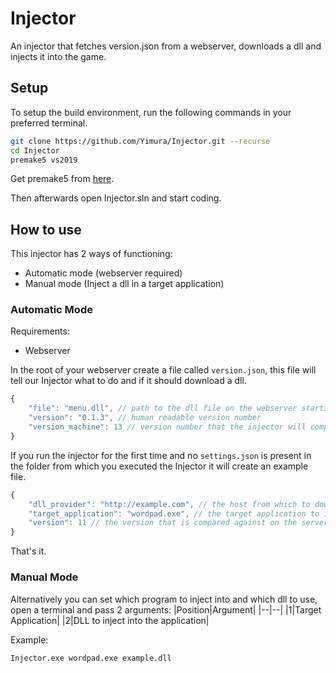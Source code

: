 # Injector

An injector that fetches version.json from a webserver, downloads a dll and injects it into the game.

## Setup

To setup the build environment, run the following commands in your preferred terminal.

```bash
git clone https://github.com/Yimura/Injector.git --recurse
cd Injector
premake5 vs2019
```

Get premake5 from [here](https://premake.github.io/download/).

Then afterwards open Injector.sln and start coding.

## How to use

This injector has 2 ways of functioning:
- Automatic mode (webserver required)
- Manual mode (Inject a dll in a target application)

### Automatic Mode

Requirements:
 - Webserver

In the root of your webserver create a file called `version.json`, this file will tell our Injector what to do and if it should download a dll.

```js
{
	"file": "menu.dll", // path to the dll file on the webserver starting from the root / is prefixed in the binary
	"version": "0.1.3", // human readable version number
	"version_machine": 13 // version number that the injector will compare against
}
```

If you run the injector for the first time and no `settings.json` is present in the folder from which you executed the Injector it will create an example file.

```js
{
    "dll_provider": "http://example.com", // the host from which to download updates
    "target_application": "wordpad.exe", // the target application to inject into
    "version": 11 // the version that is compared against on the server, this one should be lower than what's on the webserver
}
```

That's it.

### Manual Mode

Alternatively you can set which program to inject into and which dll to use, open a terminal and pass 2 arguments:
|Position|Argument|
|--|--|
|1|Target Application|
|2|DLL to inject into the application|

Example:
```bash
Injector.exe wordpad.exe example.dll
```
